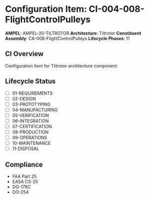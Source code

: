 # Configuration Item: CI-004-008-FlightControlPulleys

**AMPEL**: AMPEL-20-TILTROTOR
**Architecture**: Tiltrotor
**Constituent Assembly**: CA-008-FlightControlPulleys
**Lifecycle Phases**: 11

## CI Overview
Configuration Item for Tiltrotor architecture component.

## Lifecycle Status
- [ ] 01-REQUIREMENTS
- [ ] 02-DESIGN
- [ ] 03-PROTOTYPING
- [ ] 04-MANUFACTURING
- [ ] 05-VERIFICATION
- [ ] 06-INTEGRATION
- [ ] 07-CERTIFICATION
- [ ] 08-PRODUCTION
- [ ] 09-OPERATIONS
- [ ] 10-MAINTENANCE
- [ ] 11-DISPOSAL

## Compliance
- FAA Part 25
- EASA CS-25
- DO-178C
- DO-254

